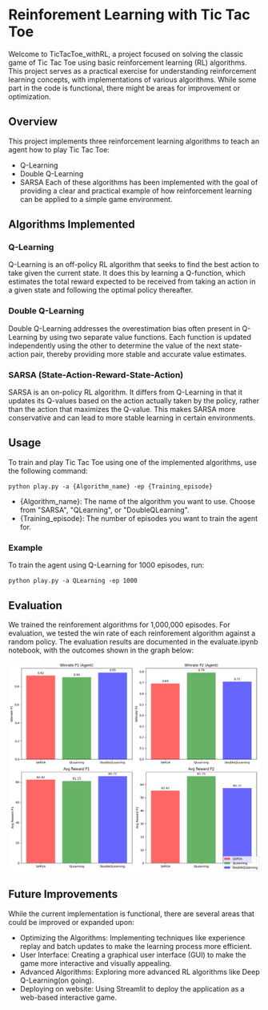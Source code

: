 # Reinforement Learning with Tic Tac Toe
Welcome to TicTacToe_withRL, a project focused on solving the classic game of Tic Tac Toe using basic reinforcement learning (RL) algorithms. This project serves as a practical exercise for understanding reinforcement learning concepts, with implementations of various algorithms. While some part in the code is functional, there might be areas for improvement or optimization.
## Overview
This project implements three  reinforcement learning algorithms to teach an agent how to play Tic Tac Toe:
- Q-Learning
- Double Q-Learning
- SARSA
Each of these algorithms has been implemented with the goal of providing a clear and practical example of how reinforcement learning can be applied to a simple game environment.

## Algorithms Implemented
### Q-Learning
Q-Learning is an off-policy RL algorithm that seeks to find the best action to take given the current state. It does this by learning a Q-function, which estimates the total reward expected to be received from taking an action in a given state and following the optimal policy thereafter.

### Double Q-Learning
Double Q-Learning addresses the overestimation bias often present in Q-Learning by using two separate value functions. Each function is updated independently using the other to determine the value of the next state-action pair, thereby providing more stable and accurate value estimates.

### SARSA (State-Action-Reward-State-Action)
SARSA is an on-policy RL algorithm. It differs from Q-Learning in that it updates its Q-values based on the action actually taken by the policy, rather than the action that maximizes the Q-value. This makes SARSA more conservative and can lead to more stable learning in certain environments.

## Usage
To train and play Tic Tac Toe using one of the implemented algorithms, use the following command:
```
python play.py -a {Algorithm_name} -ep {Training_episode}
```
- {Algorithm_name}: The name of the algorithm you want to use. Choose from "SARSA", "QLearning", or "DoubleQLearning".
- {Training_episode}: The number of episodes you want to train the agent for.
### Example
To train the agent using Q-Learning for 1000 episodes, run:
```
python play.py -a QLearning -ep 1000
```
## Evaluation 
We trained the reinforement algorithms for 1,000,000 episodes. For evaluation, we tested the win rate of each reinforement algorithm against a random policy. The evaluation results are documented in the evaluate.ipynb notebook, with the outcomes shown in the graph below:

<img src="https://github.com/tanutb/TicTacToe_withRL/blob/main/img/output.png">

## Future Improvements
While the current implementation is functional, there are several areas that could be improved or expanded upon:

- Optimizing the Algorithms: Implementing techniques like experience replay and batch updates to make the learning process more efficient.
- User Interface: Creating a graphical user interface (GUI) to make the game more interactive and visually appealing.
- Advanced Algorithms: Exploring more advanced RL algorithms like Deep Q-Learning(on going).
- Deploying on website: Using Streamlit to deploy the application as a web-based interactive game.
